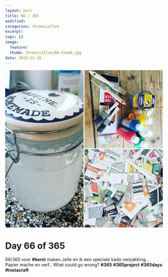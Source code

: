 ```yaml
---
layout: post
title: 66 / 365
modified:
categories: threesixfive
excerpt:
tags: []
image:
  feature: 
  thumb: threesixfive/66-thumb.jpg
date: 2015-12-18
---
```


![66](/images/threesixfive/66.jpg)

# Day 66 of 365

66/365 voor **\#kerst** maken Jelle en ik een speciale kado verpakking... Papier mache en verf.. What could go wrong? **\#365** **\#365project** **\#365days** **\#instacraft**
